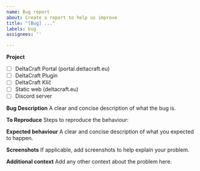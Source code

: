 ```yaml
---
name: Bug report
about: Create a report to help us improve
title: "[Bug] ..."
labels: bug
assignees: ''

---
```


**Project**

 - [ ] DeltaCraft Portal (portal.deltacraft.eu)
 - [ ] DeltaCraft Plugin
 - [ ] DeltaCraft Klíč
 - [ ] Static web (deltacraft.eu)
 - [ ] Discord server

**Bug Description**
A clear and concise description of what the bug is.

**To Reproduce**
Steps to reproduce the behaviour:


**Expected behaviour**
A clear and concise description of what you expected to happen.

**Screenshots**
If applicable, add screenshots to help explain your problem.

**Additional context**
Add any other context about the problem here.
